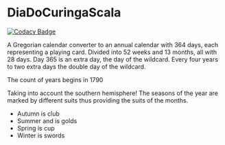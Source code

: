 # DiaDoCuringaScala

[![Codacy Badge](https://api.codacy.com/project/badge/Grade/563c263750134f0d9648c33187aef87a)](https://www.codacy.com/app/0unit/DiaDoCuringaScala?utm_source=github.com&amp;utm_medium=referral&amp;utm_content=0unit/DiaDoCuringaScala&amp;utm_campaign=Badge_Grade)

A Gregorian calendar converter to an annual calendar with 364 days, each representing a playing card. Divided into 52 weeks and 13 months, all with 28 days. Day 365 is an extra day, the day of the wildcard. Every four years to two extra days the double day of the wildcard.

The count of years begins in 1790

Taking into account the southern hemisphere! The seasons of the year are marked by different suits thus providing the suits of the months.

* Autumn is club 
* Summer and is golds
* Spring is cup 
* Winter is swords
